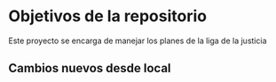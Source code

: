 # Objetivos de la repositorio

Este proyecto se encarga de manejar los planes de la liga de la justicia


## Cambios nuevos desde local